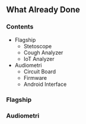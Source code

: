 ## What Already Done

### Contents
- Flagship
	+ Stetoscope
	+ Cough Analyzer
	+ IoT Analyzer
- Audiometri
	+ Circuit Board
	+ Firmware
	+ Android Interface
	
### Flagship

### Audiometri

